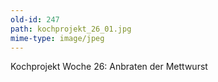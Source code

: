 ```yaml
---
old-id: 247
path: kochprojekt_26_01.jpg
mime-type: image/jpeg
---
```

Kochprojekt Woche 26:
Anbraten der Mettwurst
